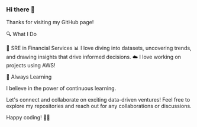 ### Hi there 👋

<!--
**pleiadev24/pleiadev24** is a ✨ _special_ ✨ repository because its `README.md` (this file) appears on your GitHub profile.

Here are some ideas to get you started:

- ...
- 🌱 I’m currently learning ...
- 👯 I’m looking to collaborate on ...
- 🤔 I’m looking for help with ...
- 💬 Ask me about ...
- 📫 How to reach me: ... 😄 Pronouns: ...

-->
Thanks for visiting my GitHub page!

🔍 What I Do

🏦 SRE in Financial Services
📊 I love diving into datasets, uncovering trends, and drawing insights that drive informed decisions.
☁️ I love working on projects using AWS!

🌱 Always Learning

I believe in the power of continuous learning. 

Let's connect and collaborate on exciting data-driven ventures! Feel free to explore my repositories and reach out for any collaborations or discussions. 

Happy coding! 🚀✨

